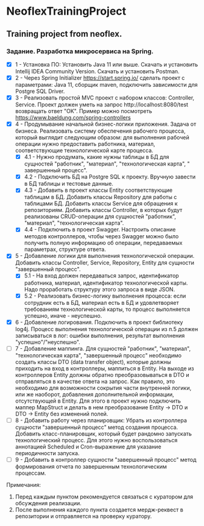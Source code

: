 # NeoflexTrainingProject

## Training project from neoflex.

### Задание. Разработка микросервиса на Spring.

- [x] 1 - Установка ПО:
  Установить Java 11 или выше. Скачать и установить Intellij IDEA Community Version. Скачать и установить Postman.
- [x] 2 - Через Spring Initializer https://start.spring.io/ сделать проект с параметрами: Java 11, сборщик maven, подключить
  зависимости для Postgre SQL Driver.
- [x] 3 - Реализовать простой MVC проект с набором классов: Controller, Service. Проект должен уметь на
  запрос http://localhost:8080/test возвращать ответ "OK". Пример можно
  посмотреть https://www.baeldung.com/spring-controllers
- [x] 4 - Продумывание начальной бизнес-логики приложения. Задача от бизнеса. Реализовать систему обеспечения рабочего
  процесса, который выглядит следующим образом: для выполнения рабочей операции нужно предоставить работника, материал,
  соответствующие технологической карте процесса.
    - [x] 4.1 - Нужно продумать, какие нужны таблицы в БД для сущностей "работник", "материал", "технологическая карта", "
      завершенный процесс".
    - [x] 4.2 - Подключить БД на Postgre SQL к проекту. Вручную завести в БД таблицы и тестовые данные.
    - [x] 4.3 - Добавить в проект классы Entity соответствующие таблицам в БД. Добавить классы Repository для работы с
      таблицами БД. Добавить классы Service для обращения к репозиториям. Добавить классы Controller, в которых будут
      реализованы CRUD-операции для сущностей "работник", "материал", "технологическая карта".
    - [x] 4.4 - Подключить в проект Swagger. Настроить описание методов контроллеров, чтобы через Swagger можно было получить
      полную информацию об операции, передаваемых параметрах, структуре ответа.
- [x] 5 - Добавление логики для выполнения технологической операции. Добавить классы Controller, Service, Repository, Entity
  для сущности "завершенный процесс".
    - [x] 5.1 - На вход должен передаваться запрос, идентификатор работника, материал, идентификатор технологической карты.
      Надо проработать структуру этого запроса в виде JSON.
    - [x] 5.2 - Реализовать бизнес-логику выполнения процесса: если сотрудник есть в БД, материал есть в БД и удовлетворяет
      требованиям технологической карты, то процесс выполняется успешно, иначе - неуспешно.
- [x] 6 - Добавление логирования. Подключить в проект библиотеку log4j. Процесс выполнения технологической операции из п.5
  должен записываться в лог: ошибки выполнения, результат выполнения "успешно"/"неуспешно".
- [ ] 7 - Добавление маппинга. Для сущностей "работник", "материал", "технологическая карта", "завершенный процесс"
  необходимо создать классы DTO (data transfer object), которые должны приходить на вход в контроллеры, маппиться в
  Entity. На выходе из контроллеров Entity должны обратно преобразовываться в DTO и отправляться в качестве ответа на
  запрос. Как правило, это необходимо для возможности сокрытия части внутренней логики, или же наоборот, добавления
  дополнительной информации, отсутствующей в Entity. Для этого в проект нужно подключить маппер MapStruct и делать в нем
  преобразование Entity -> DTO и DTO -> Entity без изменений полей.
- [ ] 8 - Добавить работу через планировщик:
  Убрать из контроллера сущности "завершенный процесс" метод создания процесса. Добавить класс-планировщик, который
  будет рандомно запускать технологический процесс. Для этого нужно воспользоваться аннотацией Scheduled и
  Cron-выражение для указание периодичности запуска.
- [ ] 9 - Добавить в контроллер сущности "завершенный процесс" метод формирования отчета по завершенным технологическим
  процессам.

Примечания:

1. Перед каждым пунктом рекомендуется связаться с куратором для обсуждения реализации.
2. После выполнения каждого пункта создается мердж-реквест в репозитории и отправляется на проверку куратору.
